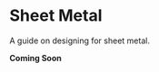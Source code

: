 # Sheet Metal

A guide on designing for sheet metal. 

**Coming Soon**

<!-- @ andrew port over fw docs :D -->

<br>